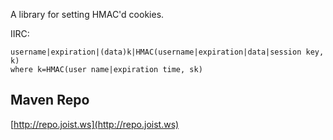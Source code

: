 
A library for setting HMAC'd cookies.

IIRC:

    username|expiration|(data)k|HMAC(username|expiration|data|session key, k)
    where k=HMAC(user name|expiration time, sk) 
  
Maven Repo
----------

[http://repo.joist.ws](http://repo.joist.ws)


